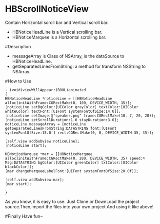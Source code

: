 # HBScrollNoticeView
Contain Horizontal scroll bar and Vertical scroll bar. 

- HBNoticeHeadLine is a Vertical scrolling bar.
- HBNoticeMarquee is a Horizontal scrolling bar.

#Description
- messageArray is Class of NSArray, is the dataSource to HBNoticeHeadLine.
- getSeparatedLinesFromString: a method for transform NSString to NSArray.

#How to Use

```
- (void)viewWillAppear:(BOOL)animated
{
HBNoticeHeadLine *noticeLine = [[HBNoticeHeadLine alloc]initWithFrame:CGRectMake(0, 100, DEVICE_WIDTH, 35)];
[noticeLine setBgColor:[UIColor grayColor] textColor:[UIColor whiteColor] textFont:[UIFont systemFontOfSize:14.0]];
[noticeLine setImage:@"speaker.png" frame:CGRectMake(10, 7, 20, 20)];
[noticeLine setScrollDuration:1.0 stayDuration:3.0];
noticeLine.messageArray = [noticeLine getSeparatedLinesFromString:DATASTRING font:[UIFont systemFontOfSize:15.0f] rect:CGRectMake(0, 0, DEVICE_WIDTH-35, 35)];

[self.view addSubview:noticeLine];
[noticeLine start];

HBNoticeMarquee *mar = [[HBNoticeMarquee alloc]initWithFrame:CGRectMake(0, 200, DEVICE_WIDTH, 35) speed:4 Msg:DATASTRING bgColor:[UIColor greenColor] txtColor:[UIColor blackColor]];
[mar changeMarqueeLabelFont:[UIFont systemFontOfSize:20.0f]];

[self.view addSubview:mar];
[mar start];

}
```

As you know, it is easy to use. Just Clone or DownLoad the project source.Then,import the files into your own project.And using it like above!

#Finally
Have fun~
